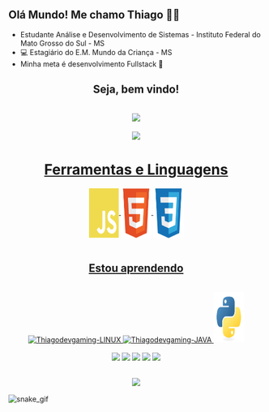 ## Olá Mundo! Me chamo Thiago 💪😉

- Estudante Análise e Desenvolvimento de Sistemas - Instituto Federal do Mato Grosso do Sul - MS 
- 💻 Estagiário do E.M. Mundo da Criança - MS
- Minha meta é desenvolvimento Fullstack :space_invader:


<div align="center">
<h2> Seja, bem vindo!</h2>
</div>
</br>
<div align="center">
  <div align="center">
  <a href="https://github.com/thiagodevgaming">
    <img height="180em" src="https://github-readme-stats.vercel.app/api?username=thiagodevgaming&show_icons=true&theme=dark&include_all_commits=true&count_private=true"/>
    </div>
</br>
  <div align="center">
    <img height="180em" src="https://github-readme-stats.vercel.app/api/top-langs/?username=thiagodevgaming&layout=compact&langs_count=7&theme=dark"/>
    <h1> Ferramentas e Linguagens </h1>
   <img align="center" alt="Thiagodevgaming-JS" height="100" width="60" src="https://raw.githubusercontent.com/devicons/devicon/master/icons/javascript/javascript-plain.svg">
  <img align="center" alt="Thiagodevgaming-HTML" height="100" width="60" src="https://raw.githubusercontent.com/devicons/devicon/master/icons/html5/html5-original.svg">
  <img align="center" alt="Thiagodevgaming-CSS" height="100" width="60" src="https://raw.githubusercontent.com/devicons/devicon/master/icons/css3/css3-original.svg">
</div>
</div>
</br>
 <div align="center">
  <h2> Estou aprendendo </h2>
<div style="display: inline_block"><br>
  <img alight="center" alt="Thiagodevgaming-LINUX" height="100" width="60" src="https://cdn.jsdelivr.net/gh/devicons/devicon/icons/linux/linux-original.svg">
  <img aligh="center" alt="Thiagodevgaming-JAVA" height="100" width="60" src="https://cdn.jsdelivr.net/gh/devicons/devicon/icons/java/java-original.svg">
  <img alight="center" alt="Thiagodevgaming-PYTHON" height="100" width="60" src="https://raw.githubusercontent.com/devicons/devicon/master/icons/python/python-original.svg">
</div>
 </div>
</br>

 <div align="center">
  <a href="https://www.youtube.com/@thiagonascimento2265" target="_blank"><img src="https://img.shields.io/badge/YouTube-FF0000?style=for-the-badge&logo=youtube&logoColor=white" target="_blank"></a>
  <a href="https://www.instagram.com/thiagosantn" target="_blank"><img src="https://img.shields.io/badge/-Instagram-%23E4405F?style=for-the-badge&logo=instagram&logoColor=white" target="_blank"></a> 
  <a href = "mailto:hiagonascimento@hotmail.com"><img src="https://img.shields.io/badge/-Gmail-%23333?style=for-the-badge&logo=gmail&logoColor=white" target="_blank"></a>
  <a href="https://www.linkedin.com/in/thiago-santos-do-nascimento-323069188/" target="_blank"><img src="https://img.shields.io/badge/-LinkedIn-%230077B5?style=for-the-badge&logo=linkedin&logoColor=white" target="_blank"></a>
  <a href="https://discord.gg/fHBH6JWQ" target="_blank"><img src="https://img.shields.io/badge/Discord-7289DA?style=for-the-badge&logo=discord&logoColor=white" target="_blank"></a>
</div>
</br>
<p align="center">   <img alingn="center" src="https://profile-counter.glitch.me/Thiagodevgaming/count.svg" /></p>


![snake_gif](https://github.com/thiagodevgaming/thiagodevgaming/blob/output/github-contribution-grid-snake.svg)
